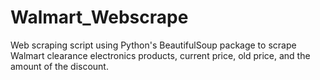 # Walmart_Webscrape
Web scraping script using Python's BeautifulSoup package to scrape Walmart clearance electronics products, current price, old price, and the amount of the discount.
